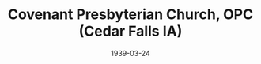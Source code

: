---
date: &id001 1939-03-24
end_date: null
location:
  address: 2009 Crescent Drive
  city: Cedar Falls
  state: IA
minister:
- end: 1947-01-01
  name: Edward Wybenga
  start: 1939-01-01
  type: pastor
- end: 1956-01-01
  name: Oscar Holkeboer
  start: 1947-01-01
  type: pastor
- end: 1961-01-01
  name: George Haney
  start: 1957-01-01
  type: pastor
- end: 1965-01-01
  name: Sal Solis
  start: 1962-01-01
  type: pastor
- end: 1968-01-01
  name: William Shell
  start: 1966-01-01
  type: pastor
- end: 1972-01-01
  name: Eugene Williams
  start: 1969-01-01
  type: pastor
- end: 1978-01-01
  name: George Hall
  start: 1973-01-01
  type: pastor
- end: 1984-01-01
  name: Robert W. Eckardt
  start: 1978-01-01
  type: pastor
- end: 1990-01-01
  name: William Acker
  start: 1984-01-01
  type: pastor
- end: 1996-01-01
  name: Jude Reardon
  start: 1992-01-01
  type: pastor
- end: 2000-01-01
  name: William Bomer
  start: 1997-01-01
  type: pastor
- end: 2008-01-01
  name: Stephen Oharek
  start: 2001-01-01
  type: pastor
- end: 2014-01-01
  name: Andrew Cheatham
  start: 2008-01-01
  type: pastor
- end: null
  name: Michael J. Kearney
  start: 2015-01-01
  type: MISSING
- end: 1982-01-01
  name: John Boyd
  start: 1980-01-01
  type: Associate Pastor
- end: 1982-01-01
  name: Larry Wilson
  start: 1981-01-01
  type: Associate Pastor
ministers:
- Edward Wybenga
- Oscar Holkeboer
- George Haney
- Sal Solis
- William Shell
- Eugene Williams
- George Hall
- Robert W. Eckardt
- William Acker
- Jude Reardon
- William Bomer
- Stephen Oharek
- Andrew Cheatham
- Michael J. Kearney
- John Boyd
- Larry Wilson
name: Covenant Presbyterian Church, OPC
names:
- end: 1975-01-01
  name: Christ Church of Cedarloo, OPC
  start: 1939-03-24
- end: 1989-01-01
  name: Cedarloo Presbyterian Church, OPC
  start: 1975-01-01
- end: null
  name: Covenant Presbyterian Church, OPC
  start: 1998-07-17
origination_date: *id001
raw_data: "IA Cedar Falls\nCovenant Presbyterian Church, OPC  (March 24, 1939\u2013\
  \ )\n(from 1939 to 1975 Christ Church of Cedarloo, OPC)\n(from 1975 to 1989 Cedarloo\
  \ Presbyterian Church, OPC)\n(reverted to Mission status 1996; Reconstituted particular\
  \ church July 17, 1998)\n2009 Crescent Drive\nPastors: Edward Wybenga, 1939\u2013\
  47\nOscar Holkeboer, 1947\u201356\nGeorge Haney, 1957\u201361\nSal Solis, 1962\u2013\
  65\nWilliam Shell, 1966\u201368\nEugene Williams, 1969\u201372\nGeorge Hall, 1973\u2013\
  78\nRobert W. Eckardt, 1978\u201384\nWilliam Acker, 1984\u201390\nJude Reardon,\
  \ 1992\u201396\nWilliam Bomer, 1997\u20132000\nStephen Oharek, 2001\u20138\nAndrew\
  \ Cheatham, 2008\u201314\nMichael J. Kearney, 2015\u2013\nAssoc. Pastors:  John\
  \ Boyd, 1980\u201382\nLarry Wilson, 1981\u201382"
received_from: null
states:
- IA
status:
  active: true
  end_date: null
  reason: null
  received_from: null
  withdrawal_to: null
title: Covenant Presbyterian Church, OPC (Cedar Falls IA)

---